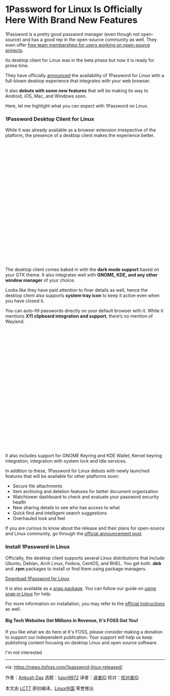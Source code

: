[#]: subject: (1Password for Linux Is Officially Here With Brand New Features)
[#]: via: (https://news.itsfoss.com/1password-linux-released/)
[#]: author: (Ankush Das https://news.itsfoss.com/author/ankush/)
[#]: collector: (lujun9972)
[#]: translator: (wxy)
[#]: reviewer: ( )
[#]: publisher: ( )
[#]: url: ( )

1Password for Linux Is Officially Here With Brand New Features
======

1Password is a pretty good password manager (even though not open-source) and has a good rep in the open-source community as well. They even offer [free team memberships for users working on open-source projects][1].

Its desktop client for Linux was in the beta phase but now it is ready for prime time.

They have officially [announced][2] the availability of 1Password for Linux with a full-blown desktop experience that integrates with your web browser.

It also **debuts with some new features** that will be making its way to Android, iOS, Mac, and Windows soon.

Here, let me highlight what you can expect with 1Password on Linux.

### 1Password Desktop Client for Linux

While it was already available as a browser extension irrespective of the platform, the presence of a desktop client makes the experience better.

![][3]

The desktop client comes baked in with the **dark mode support** based on your GTK theme. It also integrates well with **GNOME, KDE, and any other window manager** of your choice.

Looks like they have paid attention to finer details as well, hence the desktop client also supports **system tray icon** to keep it active even when you have closed it.

You can auto-fill passwords directly on your default browser with it. While it mentions **X11 clipboard integration and support**, there’s no mention of Wayland.

![][3]

It also includes support for GNOME Keyring and KDE Wallet, Kernel keyring integration, integration with system lock and idle services.

In addition to these, 1Password for Linux debuts with newly launched features that will be available for other platforms soon:

  * Secure file attachments
  * Item archiving and deletion features for better document organization
  * Watchtower dashboard to check and evaluate your password security health
  * New sharing details to see who has access to what
  * Quick find and intelligent search suggestions
  * Overhauled look and feel



If you are curious to know about the release and their plans for open-source and Linux community, go through the [official announcement post][2].

### Install 1Password in Linux

Officially, the desktop client supports several Linux distributions that include Ubuntu, Debian, Arch Linux, Fedora, CentOS, and RHEL. You get both **.deb** and **.rpm** packages to install or find them using package managers.

[Download 1Password for Linux][4]

It is also available as a [snap package][5]. You can follow our guide on [using snap in Linux][6] for help.

For more information on installation, you may refer to the [official instructions][7] as well.

#### Big Tech Websites Get Millions in Revenue, It's FOSS Got You!

If you like what we do here at It's FOSS, please consider making a donation to support our independent publication. Your support will help us keep publishing content focusing on desktop Linux and open source software.

I'm not interested

--------------------------------------------------------------------------------

via: https://news.itsfoss.com/1password-linux-released/

作者：[Ankush Das][a]
选题：[lujun9972][b]
译者：[译者ID](https://github.com/译者ID)
校对：[校对者ID](https://github.com/校对者ID)

本文由 [LCTT](https://github.com/LCTT/TranslateProject) 原创编译，[Linux中国](https://linux.cn/) 荣誉推出

[a]: https://news.itsfoss.com/author/ankush/
[b]: https://github.com/lujun9972
[1]: https://news.itsfoss.com/1password-free-subscriptions/
[2]: https://blog.1password.com/welcoming-linux-to-the-1password-family/
[3]: data:image/svg+xml;base64,PHN2ZyBoZWlnaHQ9IjU4NSIgd2lkdGg9Ijc4MCIgeG1sbnM9Imh0dHA6Ly93d3cudzMub3JnLzIwMDAvc3ZnIiB2ZXJzaW9uPSIxLjEiLz4=
[4]: https://1password.com/downloads/linux/
[5]: https://snapcraft.io/1password
[6]: https://itsfoss.com/use-snap-packages-ubuntu-16-04/
[7]: https://support.1password.com/install-linux/
